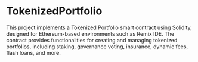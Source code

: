 # TokenizedPortfolio
This project implements a Tokenized Portfolio smart contract using Solidity, designed for Ethereum-based environments such as Remix IDE. The contract provides functionalities for creating and managing tokenized portfolios, including staking, governance voting, insurance, dynamic fees, flash loans, and more.
